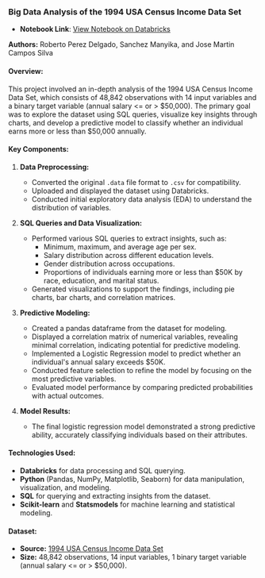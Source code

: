 ### **Big Data Analysis of the 1994 USA Census Income Data Set**

- **Notebook Link**: [View Notebook on Databricks](https://databricks-prod-cloudfront.cloud.databricks.com/public/4027ec902e239c93eaaa8714f173bcfc/753555617520967/2613570139713025/4332491155661788/latest.html?classId=6d95e7f2-4dcb-46a4-8323-a5ea48c1f354&assignmentId=8423c969-43a7-4269-aace-31df2082793c&submissionId=0be25e27-2912-bd18-f2de-84e5c176c21d)

**Authors:** Roberto Perez Delgado, Sanchez Manyika, and Jose Martin Campos Silva

#### **Overview:**
This project involved an in-depth analysis of the 1994 USA Census Income Data Set, which consists of 48,842 observations with 14 input variables and a binary target variable (annual salary <= or > $50,000). The primary goal was to explore the dataset using SQL queries, visualize key insights through charts, and develop a predictive model to classify whether an individual earns more or less than $50,000 annually.

#### **Key Components:**

1. **Data Preprocessing:**
   - Converted the original `.data` file format to `.csv` for compatibility.
   - Uploaded and displayed the dataset using Databricks.
   - Conducted initial exploratory data analysis (EDA) to understand the distribution of variables.

2. **SQL Queries and Data Visualization:**
   - Performed various SQL queries to extract insights, such as:
     - Minimum, maximum, and average age per sex.
     - Salary distribution across different education levels.
     - Gender distribution across occupations.
     - Proportions of individuals earning more or less than $50K by race, education, and marital status.
   - Generated visualizations to support the findings, including pie charts, bar charts, and correlation matrices.

3. **Predictive Modeling:**
   - Created a pandas dataframe from the dataset for modeling.
   - Displayed a correlation matrix of numerical variables, revealing minimal correlation, indicating potential for predictive modeling.
   - Implemented a Logistic Regression model to predict whether an individual's annual salary exceeds $50K.
   - Conducted feature selection to refine the model by focusing on the most predictive variables.
   - Evaluated model performance by comparing predicted probabilities with actual outcomes.

4. **Model Results:**
   - The final logistic regression model demonstrated a strong predictive ability, accurately classifying individuals based on their attributes.

#### **Technologies Used:**
- **Databricks** for data processing and SQL querying.
- **Python** (Pandas, NumPy, Matplotlib, Seaborn) for data manipulation, visualization, and modeling.
- **SQL** for querying and extracting insights from the dataset.
- **Scikit-learn** and **Statsmodels** for machine learning and statistical modeling.

#### **Dataset:**
- **Source:** [1994 USA Census Income Data Set](https://archive.ics.uci.edu/ml/datasets/Census+Income)
- **Size:** 48,842 observations, 14 input variables, 1 binary target variable (annual salary <= or > $50,000).
